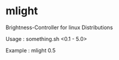 # mlight
Brightness-Controller for linux Distributions

Usage :  something.sh <0.1 - 5.0>

Example : mlight 0.5
